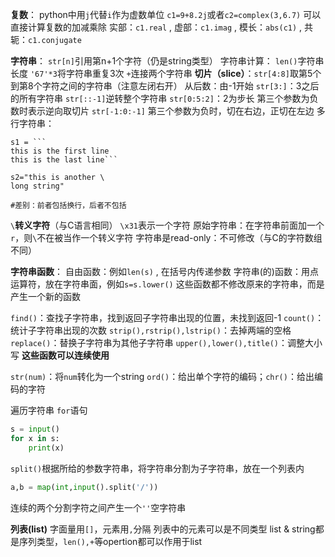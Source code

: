 **复数**：
python中用`j`代替`i`作为虚数单位
`c1=9+8.2j`或者`c2=complex(3,6.7)`
可以直接计算复数的加减乘除
实部：`c1.real` , 虚部：`c1.imag` , 模长：`abs(c1)` , 共轭：`c1.conjugate`

**字符串**：
`str[n]`引用第n+1个字符（仍是string类型）
字符串计算：
`len()`字符串长度
`'67'*3`将字符串重复3次
`+`连接两个字符串
**切片（slice）**：`str[4:8]`取第5个到第8个字符之间的字符串（注意左闭右开）
从后数：由-1开始
`str[3:]`：3之后的所有字符串
`str[::-1]`逆转整个字符串
`str[0:5:2]`：2为步长
第三个参数为负数时表示逆向取切片
`str[-1:0:-1]`
第三个参数为负时，切在右边，正切在左边
多行字符串：
```
s1 = ```
this is the first line
this is the last line```

s2="this is another \
long string"

#差别：前者包括换行，后者不包括
```

`\`**转义字符**（与C语言相同）
`\x31`表示一个字符
原始字符串：在字符串前面加一个`r`，则`\`不在被当作一个转义字符
字符串是read-only：不可修改（与C的字符数组不同）

**字符串函数**：
自由函数：例如`len(s)` , 在括号内传递参数
字符串(的)函数：用点运算符，放在字符串面，例如`s=s.lower()`
这些函数都不修改原来的字符串，而是产生一个新的函数

`find()`：查找子字符串，找到返回子字符串出现的位置，未找到返回-1
`count()`：统计子字符串出现的次数
`strip(),rstrip(),lstrip()`：去掉两端的空格
`replace()`：替换子字符串为其他子字符串
`upper(),lower(),title()`：调整大小写
**这些函数可以连续使用**

`str(num)`：将`num`转化为一个string
`ord()`：给出单个字符的编码；`chr()`：给出编码的字符

遍历字符串
`for`语句
```python
s = input()
for x in s:
	print(x)
```

`split()`根据所给的参数字符串，将字符串分割为子字符串，放在一个列表内
```python
a,b = map(int,input().split('/'))
```
连续的两个分割字符之间产生一个`''`空字符串

**列表(list)**
字面量用`[]`，元素用`,`分隔
列表中的元素可以是不同类型
list & string都是序列类型，`len(),+`等opertion都可以作用于list